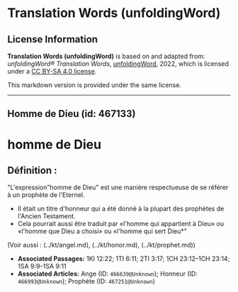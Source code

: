 # Translation Words (unfoldingWord)

## License Information

**Translation Words (unfoldingWord)** is based on and adapted from: _unfoldingWord® Translation Words_, [unfoldingWord](https://unfoldingword.org/utw), 2022, which is licensed under a [CC BY-SA 4.0 license](https://creativecommons.org/licenses/by-sa/4.0/legalcode.en).

This markdown version is provided under the same license.



--------------------------------

## Homme de Dieu (id: 467133)

homme de Dieu
=============

Définition :
------------

"L'expression"homme de Dieu" est une manière respectueuse de se référer à un prophète de l'Eternel.

* Il était un titre d'honneur qui a été donné à la plupart des prophètes de l'Ancien Testament.
* Cela pourrait aussi être traduit par «l'homme qui appartient à Dieu» ou «l'homme que Dieu a choisi» ou «l'homme qui sert Dieu\*"

(Voir aussi : (../kt/angel.md), (../kt/honor.md), (../kt/prophet.md))

* **Associated Passages:** 1KI 12:22; 1TI 6:11; 2TI 3:17; 1CH 23:12–1CH 23:14; 1SA 9:9–1SA 9:11
* **Associated Articles:** Ange (ID: `466639@Unknown`); Honneur (ID: `466993@Unknown`); Prophète (ID: `467251@Unknown`)

